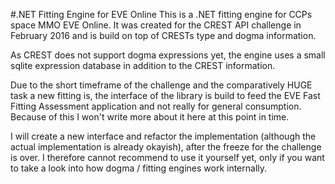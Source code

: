 #.NET Fitting Engine for EVE Online
This is a .NET fitting engine for CCPs space MMO EVE Online.
It was created for the CREST API challenge in February 2016 and is build on top of CRESTs type and dogma information.

As CREST does not support dogma expressions yet, the engine uses a small sqlite expression database in addition to the CREST information.

Due to the short timeframe of the challenge and the comparatively HUGE task a new fitting is, the interface of the library is build to feed the EVE Fast Fitting Assessment application and not really for general consumption.
Because of this I won't write more about it here at this point in time.

I will create a new interface and refactor the implementation (although the actual implementation is already okayish), after the freeze for the challenge is over.
I therefore cannot recommend to use it yourself yet, only if you want to take a look into how dogma / fitting engines work internally.
